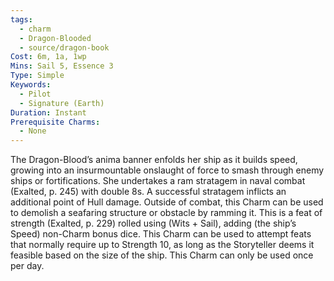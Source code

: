 ```yaml
---
tags:
  - charm
  - Dragon-Blooded
  - source/dragon-book
Cost: 6m, 1a, 1wp
Mins: Sail 5, Essence 3
Type: Simple
Keywords:
  - Pilot
  - Signature (Earth)
Duration: Instant
Prerequisite Charms:
  - None
---
```

The Dragon-Blood’s anima banner enfolds her ship as it builds speed, growing into an insurmountable onslaught of force to smash through enemy ships or fortifications. She undertakes a ram stratagem in naval combat (Exalted, p. 245) with double 8s. A successful stratagem inflicts an additional point of Hull damage. Outside of combat, this Charm can be used to demolish a seafaring structure or obstacle by ramming it. This is a feat of strength (Exalted, p. 229) rolled using (Wits + Sail), adding (the ship’s Speed) non-Charm bonus dice. This Charm can be used to attempt feats that normally require up to Strength 10, as long as the Storyteller deems it feasible based on the size of the ship. This Charm can only be used once per day.